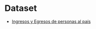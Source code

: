 # Dataset

- [Ingresos y Egresos de personas al país](https://datos.gob.ar/dataset/interior-ingresos-egresos-personas-al-pais-residencias-otorgadas)
